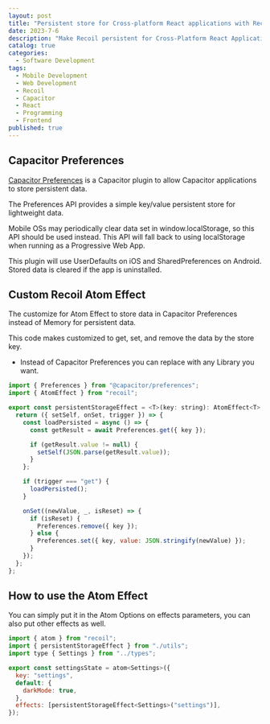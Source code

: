 ```yaml
---
layout: post
title: "Persistent store for Cross-platform React applications with Recoil and Capacitor Preferences"
date: 2023-7-6
description: "Make Recoil persistent for Cross-Platform React Applications. worked for iOS, Android, Website, and PWA."
catalog: true
categories:
  - Software Development
tags:
  - Mobile Development
  - Web Development
  - Recoil
  - Capacitor
  - React
  - Programming
  - Frontend
published: true
---
```


## Capacitor Preferences

[Capacitor Preferences](https://capacitorjs.com/docs/apis/preferences) is a Capacitor plugin to allow Capacitor applications to store persistent data.

The Preferences API provides a simple key/value persistent store for lightweight data.

Mobile OSs may periodically clear data set in window.localStorage, so this API should be used instead. This API will fall back to using localStorage when running as a Progressive Web App.

This plugin will use UserDefaults on iOS and SharedPreferences on Android. Stored data is cleared if the app is uninstalled.

## Custom Recoil Atom Effect

The customize for Atom Effect to store data in Capacitor Preferences instead of Memory for persistent data.

This code makes customized to get, set, and remove the data by the store key.

* Instead of Capacitor Preferences you can replace with any Library you want.

```javascript
import { Preferences } from "@capacitor/preferences";
import { AtomEffect } from "recoil";

export const persistentStorageEffect = <T>(key: string): AtomEffect<T> => {
  return ({ setSelf, onSet, trigger }) => {
    const loadPersisted = async () => {
      const getResult = await Preferences.get({ key });

      if (getResult.value != null) {
        setSelf(JSON.parse(getResult.value));
      }
    };

    if (trigger === "get") {
      loadPersisted();
    }

    onSet((newValue, _, isReset) => {
      if (isReset) {
        Preferences.remove({ key });
      } else {
        Preferences.set({ key, value: JSON.stringify(newValue) });
      }
    });
  };
};
```

## How to use the Atom Effect

You can simply put it in the Atom Options on effects parameters, you can also put other effects as well.

```javascript
import { atom } from "recoil";
import { persistentStorageEffect } from "./utils";
import type { Settings } from "../types";

export const settingsState = atom<Settings>({
  key: "settings",
  default: {
    darkMode: true,
  },
  effects: [persistentStorageEffect<Settings>("settings")],
});
```
